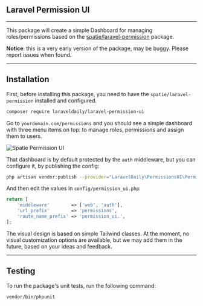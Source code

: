 ## Laravel Permission UI



- - - - -

This package will create a simple Dashboard for managing roles/permissions based on the [spatie/laravel-permission](https://github.com/spatie/laravel-permission) package.

**Notice**: this is a very early version of the package, may be buggy. Please report issues when found.

- - - - -

## Installation

First, before installing this package, you need to have the `spatie/laravel-permission` installed and configured.

```sh
composer require laraveldaily/laravel-permission-ui
```

Go to `yourdomain.com/permissions` and you should see a simple dashboard with three menu items on top: to manage roles, permissions and assign them to users.

![Spatie Permission UI](https://laraveldaily.com/uploads/2022/10/laravel-permission-ui.png)

That dashboard is by default protected by the `auth` middleware, but you can configure it, by publishing the config:

```sh
php artisan vendor:publish --provider="LaravelDaily\PermissionsUI\PermissionsUIServiceProvider" --tag="config"
```

And then edit the values in `config/permission_ui.php`:

```php
return [
    'middleware'        => ['web', 'auth'],
    'url_prefix'        => 'permissions',
    'route_name_prefix' => 'permission_ui.',
];
```

The visual design is based on simple Tailwind classes. 
At the moment, no visual customization options are available, but we may add them in the future, based on your ideas and feedback.

---

## Testing

To run the package's unit tests, run the following command:

```sh
vendor/bin/phpunit
```
